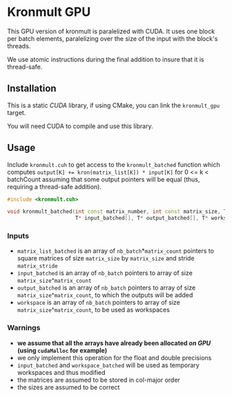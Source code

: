 # Kronmult GPU

This GPU version of kronmult is paralelized with CUDA. It uses one block per batch elements, paralelizing over the size
of the input with the block's threads.

We use atomic instructions during the final addition to insure that it is thread-safe.

## Installation

This is a static *CUDA* library, if using CMake, you can link the `kronmult_gpu` target.

You will need CUDA to compile and use this library.

## Usage

Include `kronmult.cuh` to get access to the `kronmult_batched` function which
computes `output[K] += kron(matrix_list[K]) * input[K]` for 0 <= k < batchCount assuming that some output pointers will
be equal (thus, requiring a thread-safe addition).

```cpp
#include <kronmult.cuh>

void kronmult_batched(int const matrix_number, int const matrix_size, T const * const matrix_list_batched[], int const matrix_stride,
                      T* input_batched[], T* output_batched[], T* workspace_batched[], int const nb_batch)
```

### Inputs

- `matrix_list_batched` is an array of `nb_batch`*`matrix_count` pointers to square matrices of size `matrix_size`
  by `matrix_size` and stride `matrix_stride`
- `input_batched` is an array of `nb_batch` pointers to array of size `matrix_size`^`matrix_count`
- `output_batched` is an array of `nb_batch` pointers to array of size `matrix_size`^`matrix_count`, to which the
  outputs will be added
- `workspace` is an array of `nb_batch` pointers to array of size `matrix_size`^`matrix_count`, to be used as workspaces

### Warnings

- **we assume that all the arrays have already been allocated *on GPU* (using `cudaMalloc` for example)**
- we only implement this operation for the float and double precisions
- `input_batched` and `workspace_batched` will be used as temporary workspaces and thus modified
- the matrices are assumed to be stored in col-major order
- the sizes are assumed to be correct
